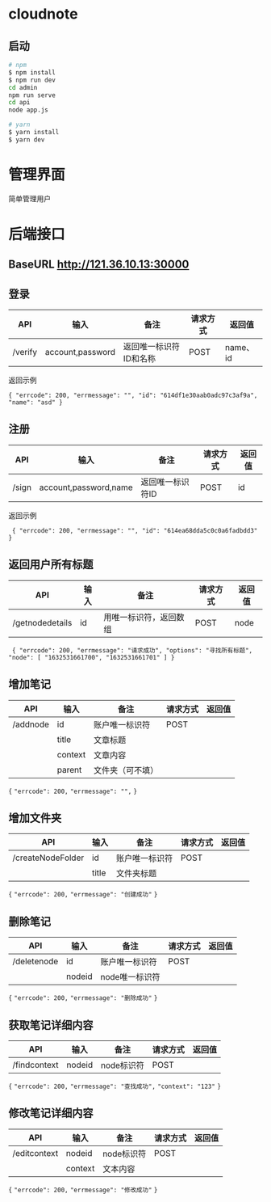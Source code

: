 # cloudnote

## 启动

``` sh
# npm
$ npm install
$ npm run dev
cd admin
npm run serve
cd api
node app.js

# yarn
$ yarn install
$ yarn dev
```

# 管理界面
简单管理用户

# 后端接口
## BaseURL http://121.36.10.13:30000

## 登录

| API     | 输入             | 备注                   | 请求方式 | 返回值   |
| ------- | ---------------- | ---------------------- | -------- | -------- |
| /verify | account,password | 返回唯一标识符ID和名称 | POST     | name、id |

返回示例

`{
    "errcode": 200,
    "errmessage": "",
    "id": "614df1e30aab0adc97c3af9a",
    "name": "asd"
}`

## 注册

| API   | 输入                  | 备注             | 请求方式 | 返回值 |
| ----- | --------------------- | ---------------- | -------- | ------ |
| /sign | account,password,name | 返回唯一标识符ID | POST     | id     |

返回示例

` {
    "errcode": 200,
    "errmessage": "",
    "id": "614ea68dda5c0c0a6fadbdd3"
}`

## 返回用户所有标题

| API             | 输入 | 备注                   | 请求方式 | 返回值 |
| --------------- | ---- | ---------------------- | -------- | ------ |
| /getnodedetails | id   | 用唯一标识符，返回数组 | POST     | node   |

` {
    "errcode": 200,
    "errmessage": "请求成功",
    "options": "寻找所有标题",
    "node": [
        "1632531661700",
        "1632531661701"
    ]
}`

## 增加笔记

| API      | 输入    | 备注             | 请求方式 | 返回值  |
| -------- | ------- | ---------------- | -------- | ------- |
| /addnode | id      | 账户唯一标识符   | POST     |          |
|          | title   | 文章标题         |          |         |
|          | context | 文章内容         |          |         |
|          | parent  | 文件夹（可不填） |          |         |

`{`
    `"errcode": 200,`
    `"errmessage": "",`
`}`

## 增加文件夹

| API               | 输入  | 备注           | 请求方式 | 返回值 |
| ----------------- | ----- | -------------- | -------- | ------ |
| /createNodeFolder | id    | 账户唯一标识符 | POST     |        |
|                   | title | 文件夹标题     |          |        |

`{`
    `"errcode": 200,`
    `"errmessage": "创建成功"`
`}`

## 删除笔记

| API         | 输入   | 备注           | 请求方式 | 返回值 |
| ----------- | ------ | -------------- | -------- | ------ |
| /deletenode | id     | 账户唯一标识符 | POST     |        |
|             | nodeid | node唯一标识符 |          |        |

`{`
    `"errcode": 200,`
    `"errmessage": "删除成功"`
`}`

## 获取笔记详细内容

| API          | 输入   | 备注       | 请求方式 | 返回值 |
| ------------ | ------ | ---------- | -------- | ------ |
| /findcontext | nodeid | node标识符 | POST     |        |

`{`
    `"errcode": 200,`
    `"errmessage": "查找成功",`
    `"context": "123"`
`}`

## 修改笔记详细内容

| API          | 输入    | 备注       | 请求方式 | 返回值 |
| ------------ | ------- | ---------- | -------- | ------ |
| /editcontext | nodeid  | node标识符 | POST     |        |
|              | context | 文本内容   |          |        |



`{`
    `"errcode": 200,`
    `"errmessage": "修改成功"`
`}`